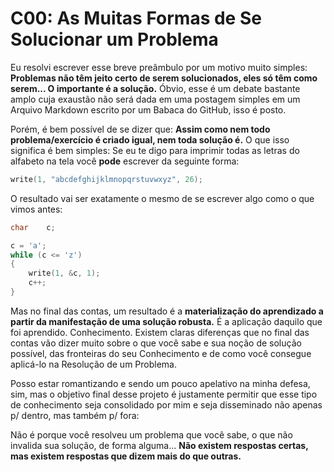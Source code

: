 # C00: As Muitas Formas de Se Solucionar um Problema

Eu resolvi escrever esse breve preâmbulo por um motivo muito simples: **Problemas não têm jeito certo de serem solucionados, eles só têm como serem... O importante é a solução.** Óbvio, esse é um debate bastante amplo cuja exaustão não será dada em uma postagem simples em um Arquivo Markdown escrito por um Babaca do GitHub, isso é posto.

Porém, é bem possível de se dizer que: **Assim como nem todo problema/exercício é criado igual, nem toda solução é.** O que isso significa é bem simples: Se eu te digo para imprimir todas as letras do alfabeto na tela você **pode** escrever da seguinte forma:

```c
write(1, "abcdefghijklmnopqrstuvwxyz", 26);
```

O resultado vai ser exatamente o mesmo de se escrever algo como o que vimos antes:

```c
char	c;

c = 'a';
while (c <= 'z')
{
    write(1, &c, 1);
    c++;
}
```

Mas no final das contas, um resultado é a **materialização do aprendizado a partir da manifestação de uma solução robusta.** É a aplicação daquilo que foi aprendido. Conhecimento. Existem claras diferenças que no final das contas vão dizer muito sobre o que você sabe e sua noção de solução possível, das fronteiras do seu Conhecimento e de como você consegue aplicá-lo na Resolução de um Problema.

Posso estar romantizando e sendo um pouco apelativo na minha defesa, sim, mas o objetivo final desse projeto é justamente permitir que esse tipo de conhecimento seja consolidado por mim e seja disseminado não apenas p/ dentro, mas também p/ fora:

Não é porque você resolveu um problema que você sabe, o que não invalida sua solução, de forma alguma... **Não existem respostas certas, mas existem respostas que dizem mais do que outras.**